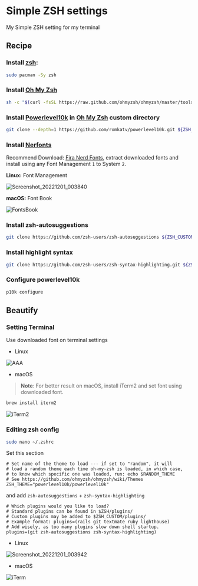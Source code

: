 # Simple ZSH settings
My Simple ZSH setting for my terminal

## Recipe

### Install [zsh](https://aur.archlinux.org/):
```zsh
sudo pacman -Sy zsh
```

### Install [Oh My Zsh](https://ohmyz.sh/)
```zsh
sh -c "$(curl -fsSL https://raw.github.com/ohmyzsh/ohmyzsh/master/tools/install.sh)"
```

### Install [Powerlevel10k](https://github.com/romkatv/powerlevel10k) in [Oh My Zsh](https://ohmyz.sh/) custom directory
```zsh
git clone --depth=1 https://github.com/romkatv/powerlevel10k.git ${ZSH_CUSTOM:-$HOME/.oh-my-zsh/custom}/themes/powerlevel10k
```

### Install [Nerfonts](https://www.nerdfonts.com/font-downloads)
Recommend Download: [Fira Nerd Fonts](https://github.com/ryanoasis/nerd-fonts/releases/download/v2.2.2/FiraCode.zip), extract downloaded fonts and install using any Font Management `1` to System `2`.

**Linux:** Font Management

![Screenshot_20221201_003840](https://user-images.githubusercontent.com/72515939/204856525-45f215d7-24cc-47fe-80b4-805f57337e54.png)

**macOS:** Font Book

![FontsBook](https://user-images.githubusercontent.com/72515939/204847668-89a8fd2c-a492-4d09-8442-f1a2d9870eef.png)

### Install zsh-autosuggestions
```zsh
git clone https://github.com/zsh-users/zsh-autosuggestions ${ZSH_CUSTOM:-~/.oh-my-zsh/custom}/plugins/zsh-autosuggestions
```

### Install highlight syntax
```zsh
git clone https://github.com/zsh-users/zsh-syntax-highlighting.git ${ZSH_CUSTOM:-~/.oh-my-zsh/custom}/plugins/zsh-syntax-highlighting
```

### Configure powerlevel10k
```zsh
p10k configure 
```

## Beautify

### Setting Terminal
Use downloaded font on terminal settings

* Linux

![AAA](https://user-images.githubusercontent.com/72515939/204857692-e74ba764-4200-4f47-b7e6-29099bb60fe7.png)

* macOS

> **Note**: For better result on macOS, install iTerm2 and set font using downloaded font.
```zsh
brew install iterm2
```

![iTerm2](https://user-images.githubusercontent.com/72515939/204852071-859426ba-fda4-4c65-9fd2-64ea7b3baeb9.png)

### Editing zsh config
```zsh
sudo nano ~/.zshrc
```

Set this section

```nano
# Set name of the theme to load --- if set to "random", it will
# load a random theme each time oh-my-zsh is loaded, in which case,
# to know which specific one was loaded, run: echo $RANDOM_THEME
# See https://github.com/ohmyzsh/ohmyzsh/wiki/Themes
ZSH_THEME="powerlevel10k/powerlevel10k"
```

and add `zsh-autosuggestions` + `zsh-syntax-highlighting`

```nano
# Which plugins would you like to load?
# Standard plugins can be found in $ZSH/plugins/
# Custom plugins may be added to $ZSH_CUSTOM/plugins/
# Example format: plugins=(rails git textmate ruby lighthouse)
# Add wisely, as too many plugins slow down shell startup.
plugins=(git zsh-autosuggestions zsh-syntax-highlighting)
```

* Linux

![Screenshot_20221201_003942](https://user-images.githubusercontent.com/72515939/204856781-c7e4af0a-187f-43cd-a30b-316b48426369.png)

* macOS

![iTerm](https://user-images.githubusercontent.com/72515939/204852190-6e7d3746-3856-4b01-8bd6-26a9e79e3933.png)
